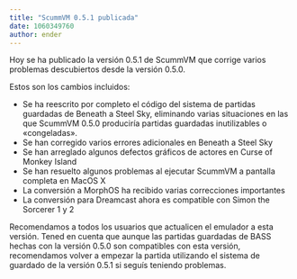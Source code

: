```yaml
---
title: "ScummVM 0.5.1 publicada"
date: 1060349760
author: ender
---
```


Hoy se ha publicado la versión 0.5.1 de ScummVM que corrige varios problemas descubiertos desde la versión 0.5.0.

Estos son los cambios incluidos:

*   Se ha reescrito por completo el código del sistema de partidas guardadas de Beneath a Steel Sky, eliminando varias situaciones en las que ScummVM 0.5.0 produciría partidas guardadas inutilizables o «congeladas».
*   Se han corregido varios errores adicionales en Beneath a Steel Sky
*   Se han arreglado algunos defectos gráficos de actores en Curse of Monkey Island
*   Se han resuelto algunos problemas al ejecutar ScummVM a pantalla completa en MacOS X
*   La conversión a MorphOS ha recibido varias correcciones importantes
*   La conversión para Dreamcast ahora es compatible con Simon the Sorcerer 1 y 2

Recomendamos a todos los usuarios que actualicen el emulador a esta versión. Tened en cuenta que aunque las partidas guardadas de BASS hechas con la versión 0.5.0 son compatibles con esta versión, recomendamos volver a empezar la partida utilizando el sistema de guardado de la versión 0.5.1 si seguís teniendo problemas.
